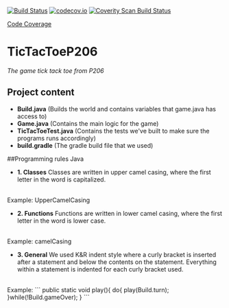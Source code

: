 [![Build Status](https://travis-ci.org/P-206/TicTacToeP206.svg?branch=master)](https://travis-ci.org/P-206/TicTacToeP206)
[![codecov.io](https://codecov.io/github/P-206/TicTacToeP206/coverage.svg?branch=master)](https://codecov.io/github/P-206/TicTacToeP206?branch=master)
<a href="https://scan.coverity.com/projects/p-206-tictactoep206">
  <img alt="Coverity Scan Build Status"
       src="https://scan.coverity.com/projects/6879/badge.svg"/></a>


<a href="https://codecov.io/github/P-206/TicTacToeP206">Code Coverage</a>


# TicTacToeP206
*The game tick tack toe from P206*

## Project content
- **Build.java** (Builds the world and contains variables that game.java has access to)
- **Game.java** (Contains the main logic for the game)
- **TicTacToeTest.java** (Contains the tests we've built to make sure the programs runs accordingly)
- **build.gradle** (The gradle build file that we used)

##Programming rules
Java

- **1. Classes**
Classes are written in upper camel casing, where the first letter in the word is capitalized.
<br />
Example: UpperCamelCasing

- **2. Functions**
Functions are written in lower camel casing, where the first letter in the word is lower case.
<br />
Example: camelCasing

- **3. General**
We used K&R indent style where a curly bracket is inserted after a statement and below the contents on the statement. Everything within a statement is indented for each curly bracket used.

<br />
Example:
```
public static void play(){
	do{	
		play(Build.turn);		
	}while(!Build.gameOver);	
}
```

